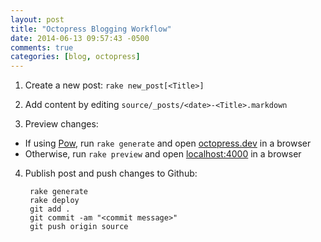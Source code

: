 ```yaml
---
layout: post
title: "Octopress Blogging Workflow"
date: 2014-06-13 09:57:43 -0500
comments: true
categories: [blog, octopress] 
---
```


1. Create a new post: ```rake new_post[<Title>]```  

2. Add content by editing ```source/_posts/<date>-<Title>.markdown```

3. Preview changes:
 * If using [Pow](http://pow.cx), run ```rake generate``` and open [octopress.dev](http://octopress.dev) in a browser
 * Otherwise, run ```rake preview``` and open [localhost:4000](localhost:4000) in a browser

4. Publish post and push changes to Github:      

        rake generate
        rake deploy
        git add .
        git commit -am "<commit message>"
        git push origin source